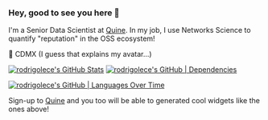 ### Hey, good to see you here 👋

I'm a Senior Data Scientist at [Quine](quine.sh). In my job, I use Networks Science to quantify "reputation" in the OSS ecosystem!

📍 CDMX (I guess that explains my avatar...)

[![rodrigolece's GitHub Stats](https://stats.quine.sh/rodrigolece/github?theme=light)](https://quine.sh) [![rodrigolece's GitHub | Dependencies](https://stats.quine.sh/rodrigolece/dependencies?theme=light)](https://quine.sh?utm_source=widgets&utm_campaign=rodrigolece)

[![rodrigolece's GitHub | Languages Over Time](https://stats.quine.sh/rodrigolece/languages-over-time?theme=light)](https://quine.sh?utm_source=widgets&utm_campaign=rodrigolece)

Sign-up to [Quine](quine.sh) and you too will be able to generated cool widgets like the ones above!

<!--
**rodrigolece/rodrigolece** is a ✨ _special_ ✨ repository because its `README.md` (this file) appears on your GitHub profile.

Here are some ideas to get you started:

- 🔭 I’m currently working on ...
- 🌱 I’m currently learning ...
- 👯 I’m looking to collaborate on ...
- 🤔 I’m looking for help with ...
- 💬 Ask me about ...
- 📫 How to reach me: ...
- 😄 Pronouns: ...
- ⚡ Fun fact: ...
-->
